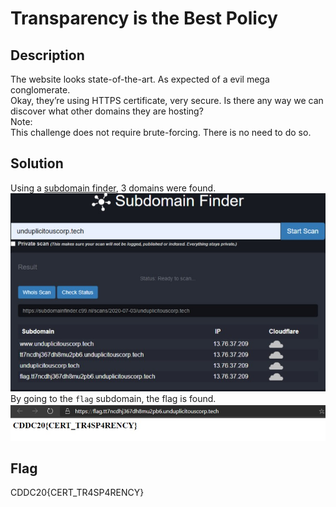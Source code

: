 # Transparency is the Best Policy

## Description 

The website looks state-of-the-art. As expected of a evil mega conglomerate. <br>
Okay, they’re using HTTPS certificate, very secure. Is there any way we can discover what other domains they are hosting? <br>
Note: <br>
This challenge does not require brute-forcing. There is no need to do so.

## Solution 

Using a [subdomain finder](https://subdomainfinder.c99.nl/), 3 domains were found. 
![subdomain](https://github.com/mashmllo/CDDC2020-Writeup/blob/master/OSINT/Transparency%20is%20the%20Best%20Policy/subdomain.jpg) <br>
By going to the ```flag``` subdomain, the flag is found. <br>
![flag](https://github.com/mashmllo/CDDC2020-Writeup/blob/master/OSINT/Transparency%20is%20the%20Best%20Policy/flag_subdomain.jpg)

## Flag
 CDDC20{CERT_TR4SP4RENCY}
